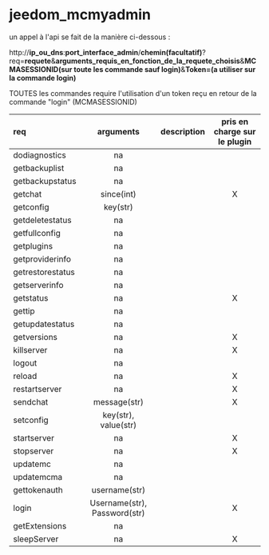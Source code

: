 # jeedom_mcmyadmin

un appel à l'api se fait de la manière ci-dessous :

http://__ip_ou_dns__:__port_interface_admin__/__chemin(facultatif)__?req=__requete__&__arguments_requis_en_fonction_de_la_requete_choisis__&__MCMASESSIONID(sur toute les commande sauf login)__&__Token=(a utiliser sur la commande login)__

TOUTES les commandes require l'utilisation d'un token reçu en retour de la commande "login" (MCMASESSIONID)

| req | arguments | description | pris en charge sur le plugin |
|:---------|:-------------:|:------------------|:-----:|
| dodiagnostics | na |      |   |
| getbackuplist | na |      |   |
| getbackupstatus | na |      |   |
| getchat | since(int) |      | X |
| getconfig | key(str) |      |   |
| getdeletestatus | na |      |   |
| getfullconfig | na |      |   |
| getplugins | na |      |   |
| getproviderinfo | na |      |   |
| getrestorestatus | na |      |   |
| getserverinfo | na |      |   |
| getstatus | na |      | X |
| gettip | na |      |   |
| getupdatestatus | na |      |   |
| getversions | na |      | X |
| killserver | na |      | X |
| logout | na |      |   |
| reload | na |      | X |
| restartserver | na |      | X |
| sendchat | message(str) |      | X |
| setconfig | key(str), value(str) |      |   |
| startserver | na |      | X |
| stopserver | na |      | X |
| updatemc | na |      |   |
| updatemcma | na |      |   |
| gettokenauth | username(str) |      |   |
| login | Username(str), Password(str) |      | X |
| getExtensions | na |      |   |
| sleepServer | na |      | X |
